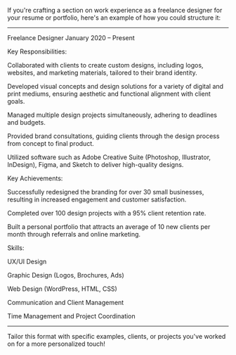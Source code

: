 If you're crafting a section on work experience as a freelance designer for your resume or portfolio, here's an example of how you could structure it:


---

Freelance Designer
January 2020 – Present

Key Responsibilities:

Collaborated with clients to create custom designs, including logos, websites, and marketing materials, tailored to their brand identity.

Developed visual concepts and design solutions for a variety of digital and print mediums, ensuring aesthetic and functional alignment with client goals.

Managed multiple design projects simultaneously, adhering to deadlines and budgets.

Provided brand consultations, guiding clients through the design process from concept to final product.

Utilized software such as Adobe Creative Suite (Photoshop, Illustrator, InDesign), Figma, and Sketch to deliver high-quality designs.


Key Achievements:

Successfully redesigned the branding for over 30 small businesses, resulting in increased engagement and customer satisfaction.

Completed over 100 design projects with a 95% client retention rate.

Built a personal portfolio that attracts an average of 10 new clients per month through referrals and online marketing.


Skills:

UX/UI Design

Graphic Design (Logos, Brochures, Ads)

Web Design (WordPress, HTML, CSS)

Communication and Client Management

Time Management and Project Coordination



---

Tailor this format with specific examples, clients, or projects you've worked on for a more personalized touch!

